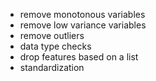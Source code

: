 - remove monotonous variables
- remove low variance variables 
- remove outliers
- data type checks 
- drop features based on a list 
- standardization 
